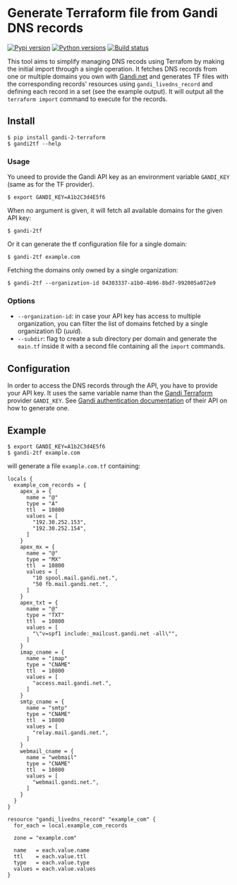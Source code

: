 # Generate Terraform file from Gandi DNS records

[![Pypi version](https://img.shields.io/pypi/v/gandi-2-terraform?color=blue)](https://pypi.org/project/gandi-2-terraform/)
[![Python versions](https://img.shields.io/pypi/pyversions/gandi-2-terraform.svg)](https://pypi.org/project/gandi-2-terraform/)
[![Build status](https://github.com/marcaurele/gandi-2-terraform/workflows/Build%20status/badge.svg)](https://github.com/marcaurele/gandi-2-terraform/actions)


This tool aims to simplify managing DNS recods using Terrafom by making the initial import through a single operation.
It fetches DNS records from one or multiple domains you own with [Gandi.net](https://gandi.et) and generates TF files with the corresponding records' resources using `gandi_livedns_record` and defining each record in a set (see the example output). It will output all the `terraform import` command to execute for the records.

## Install

```console
$ pip install gandi-2-terraform
$ gandi2tf --help
```

### Usage

Yo uneed to provide the Gandi API key as an environment variable `GANDI_KEY` (same as for the TF provider).

```console
$ export GANDI_KEY=A1b2C3d4E5f6
```

When no argument is given, it will fetch all available domains for the given API key:

```console
$ gandi-2tf
```

Or it can generate the tf configuration file for a single domain:

```console
$ gandi-2tf example.com
```

Fetching the domains only owned by a single organization:

```console
$ gandi-2tf --organization-id 04303337-a1b0-4b96-8bd7-992005a072e9
```

### Options

* `--organization-id`: in case your API key has access to multiple organization, you can filter the list of domains fetched by a single organization ID (_uuid_).
* `--subdir`: flag to create a sub directory per domain and generate the `main.tf` inside it with a second file containing all the `import` commands.

## Configuration

In order to access the DNS records through the API, you have to provide your API key. It uses the same variable name than the [Gandi Terraform](https://registry.terraform.io/providers/go-gandi/gandi/latest) provider `GANDI_KEY`. See [Gandi authentication documentation](https://api.gandi.net/docs/authentication/) of their API on how to generate one.

## Example

```console
$ export GANDI_KEY=A1b2C3d4E5f6
$ gandi-2tf example.com
```

will generate a file `example.com.tf` containing:

```hcl
locals {
  example_com_records = {
    apex_a = {
      name = "@"
      type = "A"
      ttl  = 10800
      values = [
        "192.30.252.153",
        "192.30.252.154",
      ]
    }
    apex_mx = {
      name = "@"
      type = "MX"
      ttl  = 10800
      values = [
        "10 spool.mail.gandi.net.",
        "50 fb.mail.gandi.net.",
      ]
    }
    apex_txt = {
      name = "@"
      type = "TXT"
      ttl  = 10800
      values = [
        "\"v=spf1 include:_mailcust.gandi.net -all\"",
      ]
    }
    imap_cname = {
      name = "imap"
      type = "CNAME"
      ttl  = 10800
      values = [
        "access.mail.gandi.net.",
      ]
    }
    smtp_cname = {
      name = "smtp"
      type = "CNAME"
      ttl  = 10800
      values = [
        "relay.mail.gandi.net.",
      ]
    }
    webmail_cname = {
      name = "webmail"
      type = "CNAME"
      ttl  = 10800
      values = [
        "webmail.gandi.net.",
      ]
    }
  }
}

resource "gandi_livedns_record" "example_com" {
  for_each = local.example_com_records

  zone = "example.com"

  name   = each.value.name
  ttl    = each.value.ttl
  type   = each.value.type
  values = each.value.values
}
```
